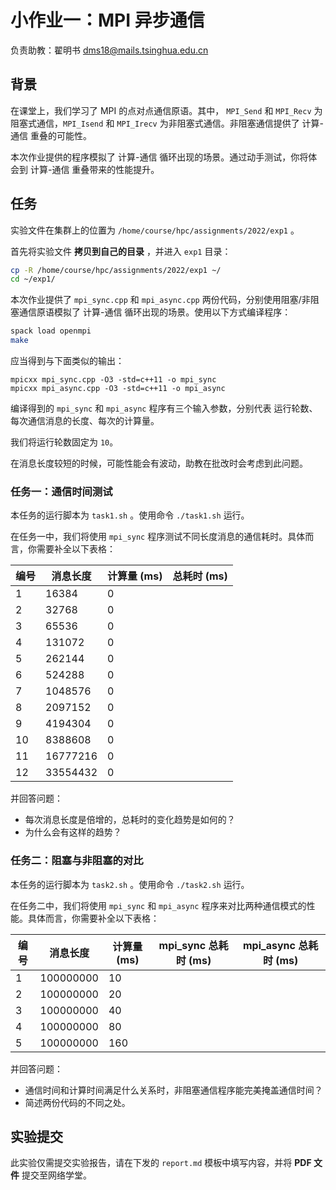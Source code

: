 # 小作业一：MPI 异步通信

负责助教：翟明书 dms18@mails.tsinghua.edu.cn

## 背景

在课堂上，我们学习了 MPI 的点对点通信原语。其中， `MPI_Send` 和 `MPI_Recv` 为阻塞式通信，`MPI_Isend` 和 `MPI_Irecv` 为非阻塞式通信。非阻塞通信提供了 计算-通信 重叠的可能性。

本次作业提供的程序模拟了 计算-通信 循环出现的场景。通过动手测试，你将体会到 计算-通信 重叠带来的性能提升。

## 任务

实验文件在集群上的位置为 `/home/course/hpc/assignments/2022/exp1` 。

首先将实验文件 **拷贝到自己的目录** ，并进入 `exp1` 目录：

```bash
cp -R /home/course/hpc/assignments/2022/exp1 ~/
cd ~/exp1/
```

本次作业提供了 `mpi_sync.cpp` 和 `mpi_async.cpp` 两份代码，分别使用阻塞/非阻塞通信原语模拟了 计算-通信 循环出现的场景。使用以下方式编译程序：

```bash
spack load openmpi
make
```

应当得到与下面类似的输出：

```text
mpicxx mpi_sync.cpp -O3 -std=c++11 -o mpi_sync
mpicxx mpi_async.cpp -O3 -std=c++11 -o mpi_async
```

编译得到的 `mpi_sync` 和 `mpi_async` 程序有三个输入参数，分别代表 运行轮数、每次通信消息的长度、每次的计算量。

我们将运行轮数固定为 `10`。

在消息长度较短的时候，可能性能会有波动，助教在批改时会考虑到此问题。

### 任务一：通信时间测试

本任务的运行脚本为 `task1.sh` 。使用命令 `./task1.sh` 运行。

在任务一中，我们将使用 `mpi_sync` 程序测试不同长度消息的通信耗时。具体而言，你需要补全以下表格：

| 编号 | 消息长度 | 计算量 (ms) | 总耗时 (ms) |
| ---- | -------- | ------ | ------ |
| 1    | 16384    | 0      |        |
| 2    | 32768    | 0      |        |
| 3    | 65536    | 0      |        |
| 4    | 131072   | 0      |        |
| 5    | 262144   | 0      |        |
| 6    | 524288   | 0      |        |
| 7    | 1048576  | 0      |        |
| 8    | 2097152  | 0      |        |
| 9    | 4194304  | 0      |        |
| 10   | 8388608  | 0      |        |
| 11   | 16777216 | 0      |        |
| 12   | 33554432 | 0      |        |

并回答问题：

- 每次消息长度是倍增的，总耗时的变化趋势是如何的？
- 为什么会有这样的趋势？

### 任务二：阻塞与非阻塞的对比

本任务的运行脚本为 `task2.sh` 。使用命令 `./task2.sh` 运行。

在任务二中，我们将使用 `mpi_sync` 和 `mpi_async` 程序来对比两种通信模式的性能。具体而言，你需要补全以下表格：

| 编号 | 消息长度  | 计算量 (ms) | mpi_sync 总耗时 (ms) | mpi_async 总耗时 (ms) |
| ---- | --------- | ------ | --------------- | ----------------- |
| 1    | 100000000 | 10     |                 |                   |
| 2    | 100000000 | 20     |                 |                   |
| 3    | 100000000 | 40     |                 |                   |
| 4    | 100000000 | 80     |                 |                   |
| 5    | 100000000 | 160    |                 |                   |

并回答问题：

- 通信时间和计算时间满足什么关系时，非阻塞通信程序能完美掩盖通信时间？
- 简述两份代码的不同之处。

## 实验提交

此实验仅需提交实验报告，请在下发的 `report.md` 模板中填写内容，并将 **PDF 文件** 提交至网络学堂。
